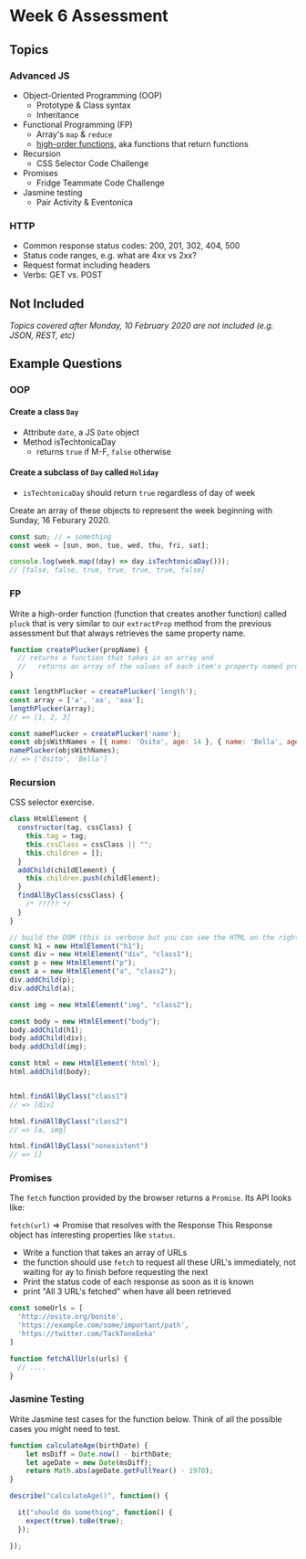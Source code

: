 # Week 6 Assessment

## Topics

### Advanced JS

- Object-Oriented Programming (OOP)
  - Prototype & Class syntax
  - Inheritance
- Functional Programming (FP)
  - Array's `map` & `reduce`
  - [high-order functions](https://medium.com/functional-javascript/higher-order-functions-78084829fff4), aka functions that return functions
- Recursion
  - CSS Selector Code Challenge
- Promises
  - Fridge Teammate Code Challenge
- Jasmine testing
  - Pair Activity & Eventonica

### HTTP

- Common response status codes: 200, 201, 302, 404, 500
- Status code ranges, e.g. what are 4xx vs 2xx?
- Request format including headers
- Verbs: GET vs. POST

## Not Included

_Topics covered after Monday, 10 February 2020 are not included (e.g. JSON, REST, etc)_


## Example Questions

### OOP

#### Create a class `Day`
- Attribute `date`, a JS `Date` object
- Method isTechtonicaDay
  - returns `true` if M-F, `false` otherwise

#### Create a subclass of `Day` called `Holiday`
- `isTechtonicaDay` should return `true` regardless of day of week

Create an array of these objects to represent the week beginning with Sunday, 16 Feburary 2020.

```javascript
const sun; // = something
const week = [sun, mon, tue, wed, thu, fri, sat];

console.log(week.map((day) => day.isTechtonicaDay()));
// [false, false, true, true, true, true, false]
```
 

### FP

Write a high-order function (function that creates another function) called `pluck` that is very similar to our `extractProp` method from the previous assessment but that always retrieves the same property name.

```javascript
function createPlucker(propName) {
  // returns a function that takes in an array and
  //   returns an array of the values of each item's property named propName
}

const lengthPlucker = createPlucker('length');
const array = ['a', 'aa', 'aaa'];
lengthPlucker(array);
// => [1, 2, 3]

const namePlucker = createPlucker('name');
const objsWithNames = [{ name: 'Osito', age: 14 }, { name: 'Bella', age: 8 }];
namePlucker(objsWithNames);
// => ['Osito', 'Bella']
```

### Recursion

CSS selector exercise.

```javascript
class HtmlElement {
  constructor(tag, cssClass) {
    this.tag = tag;
    this.cssClass = cssClass || "";
    this.children = [];
  }
  addChild(childElement) {
    this.children.push(childElement);
  }
  findAllByClass(cssClass) {
    /* ????? */
  }
}

// build the DOM (this is verbose but you can see the HTML on the right)
const h1 = new HtmlElement("h1");
const div = new HtmlElement("div", "class1");
const p = new HtmlElement("p");
const a = new HtmlElement("a", "class2");
div.addChild(p);
div.addChild(a);

const img = new HtmlElement("img", "class2");

const body = new HtmlElement("body");
body.addChild(h1);
body.addChild(div);
body.addChild(img);

const html = new HtmlElement('html');
html.addChild(body);


html.findAllByClass("class1")
// => [div]

html.findAllByClass("class2")
// => [a, img]

html.findAllByClass("nonexistent")
// => []
```


### Promises

The `fetch` function provided by the browser returns a `Promise`. Its API looks like:

`fetch(url)` => Promise that resolves with the Response
This Response object has interesting properties like `status`.

- Write a function that takes an array of URLs
- the function should use `fetch` to request all these URL's immediately, not waiting for ay to finish before requesting the next
- Print the status code of each response as soon as it is known
- print "All 3 URL's fetched" when have all been retrieved

```javascript
const someUrls = [
  'http://osito.org/bonito', 
  'https://example.com/some/important/path',
  'https://twitter.com/TackToneEeka'
]

function fetchAllUrls(urls) { 
  // ....
}
```

### Jasmine Testing

Write Jasmine test cases for the function below. Think of all the possible cases you might need to test.

```javascript
function calculateAge(birthDate) {
    let msDiff = Date.now() - birthDate;
    let ageDate = new Date(msDiff);
    return Math.abs(ageDate.getFullYear() - 1970);
}

describe("calculateAge()", function() {

  it("should do something", function() {
    expect(true).toBe(true);
  });

});
```



